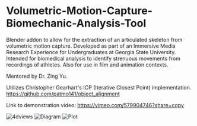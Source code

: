 # Volumetric-Motion-Capture-Biomechanic-Analysis-Tool
Blender addon to allow for the extraction of an articulated skeleton from volumetric motion capture. Developed as part of an Immersive Media Research Experience for Undergraduates at Georgia State University. Intended for biomedical analysis to identify strenuous movements from recordings of athletes. Also for use in film and animation contexts.

Mentored by Dr. Zing Yu.

Utilizes Christopher Gearhart's ICP (Iterative Closest Point) implementation. https://github.com/patmo141/object_alignment

Link to demonstration video: https://vimeo.com/579904746?share=copy

![4dviews](https://github.com/user-attachments/assets/4f3906ae-fd87-4329-89d0-6a57a761a1e7)
![Diagram](https://github.com/user-attachments/assets/ec121938-9bc7-416d-9144-9248338274be)
![Plot](https://github.com/user-attachments/assets/b206df30-e050-4a2c-a62c-9d9d03ba0e8b)
